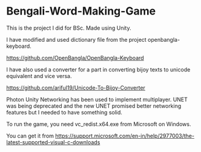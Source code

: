 # Bengali-Word-Making-Game
This is the project I did for BSc. Made using Unity. 

I have modified and used dictionary file from the project openbangla-keyboard.

https://github.com/OpenBangla/OpenBangla-Keyboard

I have also used a converter for a part in converting bijoy texts to unicode equivalent and vice versa.

https://github.com/ariful19/Unicode-To-Bijoy-Converter


Photon Unity Networking has been used to implement multiplayer. UNET was being deprecated and the new UNET promised better networking features but I needed to have something solid.

To run the game, you need vc_redist.x64.exe from Microsoft on Windows.  

You can get it from https://support.microsoft.com/en-in/help/2977003/the-latest-supported-visual-c-downloads
